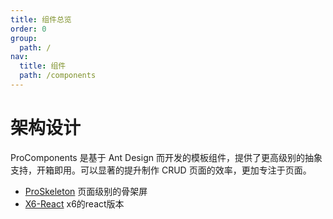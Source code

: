 ```yaml
---
title: 组件总览
order: 0
group:
  path: /
nav:
  title: 组件
  path: /components
---
```


# 架构设计

ProComponents 是基于 Ant Design 而开发的模板组件，提供了更高级别的抽象支持，开箱即用。可以显著的提升制作 CRUD 页面的效率，更加专注于页面。

- [ProSkeleton](/components/skeleton) 页面级别的骨架屏
- [X6-React](/components/x6-react) x6的react版本
